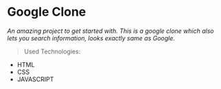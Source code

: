 # Google Clone

*An amazing project to get started with. This is a google clone which also lets you search information, looks exactly same as Google.*


> Used Technologies:
- HTML
- CSS
- JAVASCRIPT

